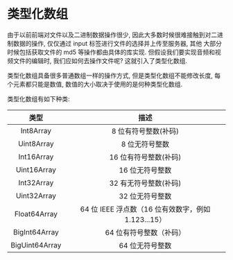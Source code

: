 # 类型化数组

由于以前前端对文件以及二进制数据操作很少, 因此大多数时候很难接触到对二进制数据的操作, 仅仅通过 input 标签进行文件的选择并上传至服务器, 其他
大部分时候包括获取文件的 md5 等操作都由具体的库实现. 但假设我们要实现音频和视频文件的编辑时, 我们应如何去操作文件呢? 这就引入了类型化数组.

类型化数组具备很多普通数组一样的操作方式, 但是类型化数组不能修改长度, 每个元素都只能是数值, 数值的大小取决于使用的是何种类型化数组.

类型化数组有如下种类:

|      类型      |                        描述                         |
| :------------: | :-------------------------------------------------: |
|   Int8Array    |                8 位有符号整数(补码)                 |
|   Uint8Array   |                   8 位无符号整数                    |
|   Int16Array   |                16 位有符号整数(补码)                |
|  Uint16Array   |                   16 位无符号整数                   |
|   Int32Array   |                32 有无符号整数(补码)                |
|  Uint32Array   |                   32 位无符号整数                   |
|  Float64Array  | 64 位 IEEE 浮点数（16 位有效数字，例如 1.123...15） |
| BigInt64Array  |               64 位有符号整数（补码）               |
| BigUint64Array |                   64 位无符号整数                   |
